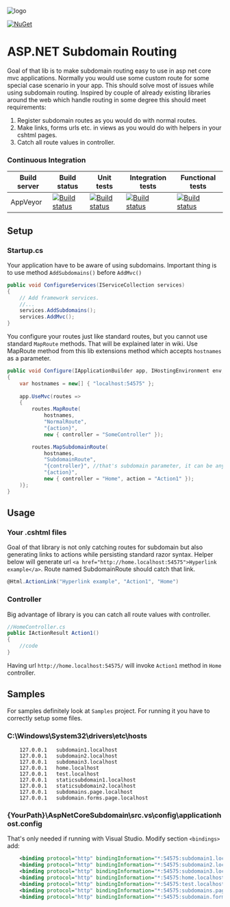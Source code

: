 <img src="https://loled.blob.core.windows.net/images/subdomain-thumb.png" alt="logo" />

[![NuGet](https://img.shields.io/nuget/v/AspNetCoreSubdomain.svg)](https://www.nuget.org/packages/AspNetCoreSubdomain/)

# ASP.NET Subdomain Routing
Goal of that lib is to make subdomain routing easy to use in asp net core mvc applications. Normally you would use some custom route for some special case scenario in your app. This should solve most of issues while using subdomain routing. Inspired by couple of already existing libraries around the web which handle routing in some degree this should meet requirements:

1. Register subdomain routes as you would do with normal routes.
2. Make links, forms urls etc. in views as you would do with helpers in your cshtml pages.
3. Catch all route values in controller.

### Continuous Integration
| Build server                | Build status                                                                                                                                                        | Unit tests                                                                                                                                                   | Integration tests                                                                                                                                                   | Functional tests                                                                                                                                                   |
|-----------------------------|---------------------------------------------------------------------------------------------------------------------------------------------------------------------|---------------------------------------------------------------------------------------------------------------------------------------------------------------------|---------------------------------------------------------------------------------------------------------------------------------------------------------------------|---------------------------------------------------------------------------------------------------------------------------------------------------------------------|
| AppVeyor                    | [![Build status](https://ci.appveyor.com/api/projects/status/qmob3plw4quw90ny/branch/master?svg=true)](https://ci.appveyor.com/project/mariuszkerl/aspnetcoresubdomain-u73ra/branch/master)                  | [![Build status](https://ci.appveyor.com/api/projects/status/3obt7r9yi4jgqblp/branch/master?svg=true)](https://ci.appveyor.com/project/mariuszkerl/aspnetcoresubdomain-s4142/branch/master) | [![Build status](https://ci.appveyor.com/api/projects/status/cuqlv91ogsyil6bi/branch/master?svg=true)](https://ci.appveyor.com/project/mariuszkerl/aspnetcoresubdomain/branch/master)  | [![Build status](https://ci.appveyor.com/api/projects/status/j8v2jc6muxai92jb/branch/master?svg=true)](https://ci.appveyor.com/project/mariuszkerl/aspnetcoresubdomain-07mgu/branch/master)

## Setup
### Startup.cs

Your application have to be aware of using subdomains. Important thing is to use method ```AddSubdomains()``` before ```AddMvc()```
```csharp
public void ConfigureServices(IServiceCollection services)
{
    // Add framework services.
    //...
    services.AddSubdomains();
    services.AddMvc();
}
```
You configure your routes just like standard routes, but you cannot use standard ```MapRoute``` methods. That will be explained later in wiki. Use MapRoute method from this lib extensions method which accepts ```hostnames``` as a parameter.
```csharp
public void Configure(IApplicationBuilder app, IHostingEnvironment env, ILoggerFactory loggerFactory)
{
    var hostnames = new[] { "localhost:54575" };
    
    app.UseMvc(routes =>
    {
        routes.MapRoute(
            hostnames,
            "NormalRoute",
            "{action}",
            new { controller = "SomeController" });

        routes.MapSubdomainRoute(
            hostnames,
            "SubdomainRoute",
            "{controller}", //that's subdomain parameter, it can be anything
            "{action}",
            new { controller = "Home", action = "Action1" });
    )};
}
```
## Usage
### Your .cshtml files
Goal of that library is not only catching routes for subdomain but also generating links to actions while persisting standard razor syntax. Helper below will generate url ```<a href="http://home.localhost:54575">Hyperlink example</a>```. Route named SubdomainRoute should catch that link.
```csharp
@Html.ActionLink("Hyperlink example", "Action1", "Home")
```

### Controller
Big  advantage of library is you can catch all route values with controller.
```csharp
//HomeController.cs
public IActionResult Action1()
{
    //code
}
```

Having url ```http://home.localhost:54575/``` will invoke ```Action1``` method in ```Home``` controller.

## Samples
For samples definitely look at ```Samples``` project. For running it you have to correctly setup some files.
### C:\Windows\System32\drivers\etc\hosts
```
    127.0.0.1   subdomain1.localhost
    127.0.0.1   subdomain2.localhost
    127.0.0.1   subdomain3.localhost
    127.0.0.1   home.localhost
    127.0.0.1   test.localhost
    127.0.0.1	staticsubdomain1.localhost
    127.0.0.1	staticsubdomain2.localhost
    127.0.0.1	subdomains.page.localhost
    127.0.0.1	subdomain.forms.page.localhost
```
### {YourPath}\AspNetCoreSubdomain\src\.vs\config\applicationhost.config
That's only needed if running with Visual Studio.
Modify section ```<bindings>``` add:
```xml
    <binding protocol="http" bindingInformation="*:54575:subdomain1.localhost" />
    <binding protocol="http" bindingInformation="*:54575:subdomain2.localhost" />
    <binding protocol="http" bindingInformation="*:54575:subdomain3.localhost" />
    <binding protocol="http" bindingInformation="*:54575:home.localhost" />
    <binding protocol="http" bindingInformation="*:54575:test.localhost" />
    <binding protocol="http" bindingInformation="*:54575:subdomains.page.localhost" />
    <binding protocol="http" bindingInformation="*:54575:subdomain.forms.page.localhost" />
```
